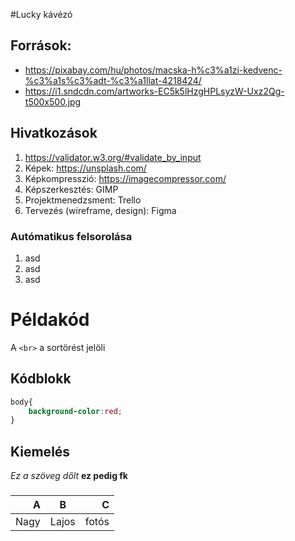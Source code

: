 #Lucky kávézó

## Források:
- https://pixabay.com/hu/photos/macska-h%c3%a1zi-kedvenc-%c3%a1s%c3%adt-%c3%a1llat-4218424/
- https://i1.sndcdn.com/artworks-EC5k5lHzgHPLsyzW-Uxz2Qg-t500x500.jpg

## Hivatkozások
1. https://validator.w3.org/#validate_by_input
2. Képek: https://unsplash.com/
3. Képkompresszió: https://imagecompressor.com/
4. Képszerkesztés: GIMP
5. Projektmenedzsment: Trello
6. Tervezés (wireframe, design): Figma

### Autómatikus felsorolása
1. asd
1. asd
1. asd

# Példakód
A `<br>` a sortörést jelöli

## Kódblokk
```css
body{
    background-color:red;
}
```

## Kiemelés
_Ez a szöveg dőlt_ __ez pedig fk__

### 
| A  | B      | C       |
|---:|:------:|--------:|
|Nagy|Lajos   |fotós    |


 
 